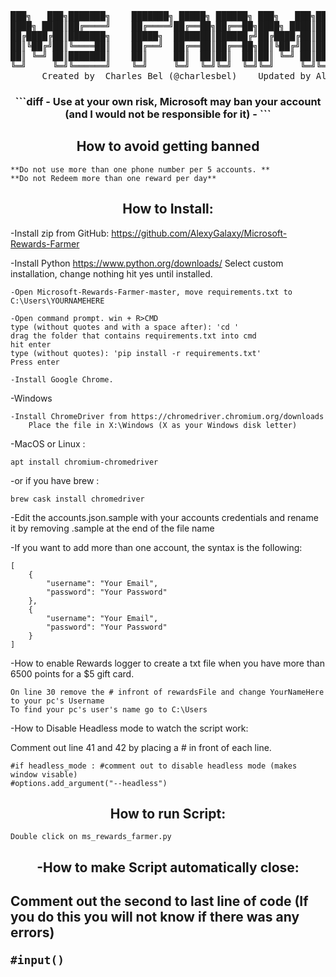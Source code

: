 <pre align="center">
███╗   ███╗███████╗    ███████╗ █████╗ ██████╗ ███╗   ███╗███████╗██████╗ 
████╗ ████║██╔════╝    ██╔════╝██╔══██╗██╔══██╗████╗ ████║██╔════╝██╔══██╗
██╔████╔██║███████╗    █████╗  ███████║██████╔╝██╔████╔██║█████╗  ██████╔╝
██║╚██╔╝██║╚════██║    ██╔══╝  ██╔══██║██╔══██╗██║╚██╔╝██║██╔══╝  ██╔══██╗
██║ ╚═╝ ██║███████║    ██║     ██║  ██║██║  ██║██║ ╚═╝ ██║███████╗██║  ██║
╚═╝     ╚═╝╚══════╝    ╚═╝     ╚═╝  ╚═╝╚═╝  ╚═╝╚═╝     ╚═╝╚══════╝╚═╝  ╚═╝
      Created by  Charles Bel (@charlesbel)    Updated by Alex V (@Alexy_Galaxy)   version 3.0
</pre>
<h3 align="center">
```diff
- Use at your own risk, Microsoft may ban your account (and I would not be responsible for it) -
```
</h3>
<h2 align="center">How to avoid getting banned</h2>

```
**Do not use more than one phone number per 5 accounts. **
**Do not Redeem more than one reward per day**
```
<h2 align="center">How to Install:</h2>

-Install zip from GitHub: https://github.com/AlexyGalaxy/Microsoft-Rewards-Farmer

-Install Python https://www.python.org/downloads/
	Select custom installation, change nothing hit yes until installed. 

```
-Open Microsoft-Rewards-Farmer-master, move requirements.txt to C:\Users\YOURNAMEHERE

-Open command prompt. win + R>CMD
type (without quotes and with a space after): 'cd ' 
drag the folder that contains requirements.txt into cmd
hit enter
type (without quotes): 'pip install -r requirements.txt'
Press enter

-Install Google Chrome.
```
-Windows
```
-Install ChromeDriver from https://chromedriver.chromium.org/downloads
	Place the file in X:\Windows (X as your Windows disk letter)
```
-MacOS or Linux :
```
apt install chromium-chromedriver
```
-or if you have brew :
```
brew cask install chromedriver
```

-Edit the accounts.json.sample with your accounts credentials and rename it by removing .sample at the end of the file name


-If you want to add more than one account, the syntax is the following:
```
[
    {
        "username": "Your Email",
        "password": "Your Password"
    },
    {
        "username": "Your Email",
        "password": "Your Password"
    }
]
```

-How to enable Rewards logger to create a txt file when you have more than 6500 points for a $5 gift card.
```
On line 30 remove the # infront of rewardsFile and change YourNameHere to your pc's Username
To find your pc's user's name go to C:\Users
```

-How to Disable Headless mode to watch the script work:

Comment out line 41 and 42 by placing a # in front of each line.
```
#if headless_mode : #comment out to disable headless mode (makes window visable)
#options.add_argument("--headless")
```

<h2 align="center">How to run Script:</h2>

	Double click on ms_rewards_farmer.py

<h2 align="center">-How to make Script automatically close:<h2

Comment out the second to last line of code
(If you do this you will not know if there was any errors)
```
#input()
```
